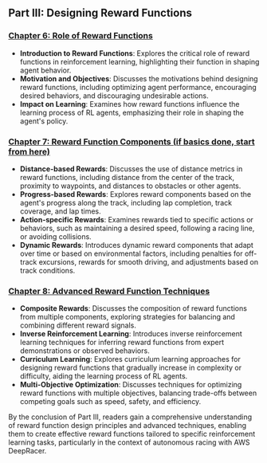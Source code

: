 ## Part III: Designing Reward Functions

### [Chapter 6: Role of Reward Functions](https://github.com/Rishit-katiyar/Mastering-AWS-DeepRacer/blob/944a1a80b835ff666ebb95204c681131b78af5a8/chapter's%20/Chapter%206:%20Role%20of%20Reward%20Functions.md)

- **Introduction to Reward Functions**: Explores the critical role of reward functions in reinforcement learning, highlighting their function in shaping agent behavior.
- **Motivation and Objectives**: Discusses the motivations behind designing reward functions, including optimizing agent performance, encouraging desired behaviors, and discouraging undesirable actions.
- **Impact on Learning**: Examines how reward functions influence the learning process of RL agents, emphasizing their role in shaping the agent's policy.

### [Chapter 7: Reward Function Components (if basics done, start from here)](https://github.com/Rishit-katiyar/Mastering-AWS-DeepRacer/blob/944a1a80b835ff666ebb95204c681131b78af5a8/chapter's%20/Chapter%207:%20Reward%20Function%20Components%20(if%20basics%20done%2C%20start%20from%20here).md)

- **Distance-based Rewards**: Discusses the use of distance metrics in reward functions, including distance from the center of the track, proximity to waypoints, and distances to obstacles or other agents.
- **Progress-based Rewards**: Explores reward components based on the agent's progress along the track, including lap completion, track coverage, and lap times.
- **Action-specific Rewards**: Examines rewards tied to specific actions or behaviors, such as maintaining a desired speed, following a racing line, or avoiding collisions.
- **Dynamic Rewards**: Introduces dynamic reward components that adapt over time or based on environmental factors, including penalties for off-track excursions, rewards for smooth driving, and adjustments based on track conditions.

### [Chapter 8: Advanced Reward Function Techniques](https://github.com/Rishit-katiyar/Mastering-AWS-DeepRacer/blob/04898461f9c36403dcb2c04388fef714983ef71d/chapter's%20/Chapter%207%3A%20Reward%20Function%20Components%20(if%20basics%20done%20%2Cstart%20from%20here%20).md)

- **Composite Rewards**: Discusses the composition of reward functions from multiple components, exploring strategies for balancing and combining different reward signals.
- **Inverse Reinforcement Learning**: Introduces inverse reinforcement learning techniques for inferring reward functions from expert demonstrations or observed behaviors.
- **Curriculum Learning**: Explores curriculum learning approaches for designing reward functions that gradually increase in complexity or difficulty, aiding the learning process of RL agents.
- **Multi-Objective Optimization**: Discusses techniques for optimizing reward functions with multiple objectives, balancing trade-offs between competing goals such as speed, safety, and efficiency.

By the conclusion of Part III, readers gain a comprehensive understanding of reward function design principles and advanced techniques, enabling them to create effective reward functions tailored to specific reinforcement learning tasks, particularly in the context of autonomous racing with AWS DeepRacer.

